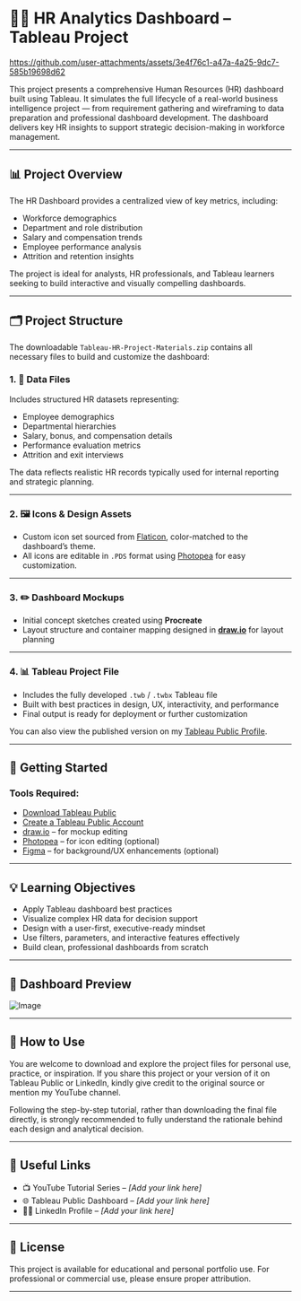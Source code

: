 # 🧑‍💼 HR Analytics Dashboard – Tableau Project
https://github.com/user-attachments/assets/3e4f76c1-a47a-4a25-9dc7-585b19698d62

This project presents a comprehensive Human Resources (HR) dashboard built using Tableau. It simulates the full lifecycle of a real-world business intelligence project — from requirement gathering and wireframing to data preparation and professional dashboard development. The dashboard delivers key HR insights to support strategic decision-making in workforce management.

---

## 📊 Project Overview

The HR Dashboard provides a centralized view of key metrics, including:

- Workforce demographics  
- Department and role distribution  
- Salary and compensation trends  
- Employee performance analysis  
- Attrition and retention insights  

The project is ideal for analysts, HR professionals, and Tableau learners seeking to build interactive and visually compelling dashboards.

---

## 🗂 Project Structure

The downloadable `Tableau-HR-Project-Materials.zip` contains all necessary files to build and customize the dashboard:

### 1. 📁 Data Files
Includes structured HR datasets representing:
- Employee demographics  
- Departmental hierarchies  
- Salary, bonus, and compensation details  
- Performance evaluation metrics  
- Attrition and exit interviews

The data reflects realistic HR records typically used for internal reporting and strategic planning.

---

### 2. 🖼 Icons & Design Assets
- Custom icon set sourced from [Flaticon](https://www.flaticon.com/), color-matched to the dashboard’s theme.
- All icons are editable in `.PDS` format using [Photopea](https://www.photopea.com/) for easy customization.

---

### 3. ✏️ Dashboard Mockups
- Initial concept sketches created using **Procreate**
- Layout structure and container mapping designed in **[draw.io](https://draw.io/)** for layout planning

---

### 4. 📊 Tableau Project File
- Includes the fully developed `.twb` / `.twbx` Tableau file
- Built with best practices in design, UX, interactivity, and performance
- Final output is ready for deployment or further customization

You can also view the published version on my [Tableau Public Profile](#).

---

## 🔧 Getting Started

### Tools Required:
- [Download Tableau Public](https://public.tableau.com/en-us/s/)
- [Create a Tableau Public Account](https://public.tableau.com/s/)
- [draw.io](https://draw.io/) – for mockup editing
- [Photopea](https://www.photopea.com/) – for icon editing (optional)
- [Figma](https://www.figma.com/) – for background/UX enhancements (optional)

---

## 💡 Learning Objectives

- Apply Tableau dashboard best practices  
- Visualize complex HR data for decision support  
- Design with a user-first, executive-ready mindset  
- Use filters, parameters, and interactive features effectively  
- Build clean, professional dashboards from scratch

---

## 📸 Dashboard Preview



![Image](https://github.com/user-attachments/assets/4e10b75f-b414-4461-b0de-90f70e2136c7)


---

## 🙌 How to Use

You are welcome to download and explore the project files for personal use, practice, or inspiration. If you share this project or your version of it on Tableau Public or LinkedIn, kindly give credit to the original source or mention my YouTube channel.

Following the step-by-step tutorial, rather than downloading the final file directly, is strongly recommended to fully understand the rationale behind each design and analytical decision.

---

## 🔗 Useful Links

- 📺 YouTube Tutorial Series – *[Add your link here]*  
- 🌐 Tableau Public Dashboard – *[Add your link here]*  
- 🧑‍💼 LinkedIn Profile – *[Add your link here]*  

---

## 📜 License

This project is available for educational and personal portfolio use. For professional or commercial use, please ensure proper attribution.

---


